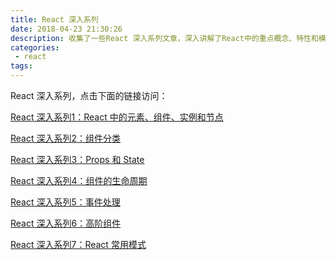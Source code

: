 ```yaml
---
title: React 深入系列
date: 2018-04-23 21:30:26
description: 收集了一些React 深入系列文章，深入讲解了React中的重点概念、特性和模式等，加深对React的理解，以及在项目中更加灵活地使用React。
categories:
 - react
tags:
---
```


React 深入系列，点击下面的链接访问：

[React 深入系列1：React 中的元素、组件、实例和节点][1]  

[React 深入系列2：组件分类][2]  

[React 深入系列3：Props 和 State][3]  

[React 深入系列4：组件的生命周期][4]  

[React 深入系列5：事件处理][5]  

[React 深入系列6：高阶组件][6]  

[React 深入系列7：React 常用模式][7]  



  [1]: https://mp.weixin.qq.com/s/dqCwuZeFi4dH9H0kn6RzXA
  [2]: https://mp.weixin.qq.com/s/XSYZP5jJMuVK4fYIQ5Tb4A
  [3]: https://mp.weixin.qq.com/s/j13nYJyC7ULeJYDFIgbLdg
  [4]: https://mp.weixin.qq.com/s/CgqWpQrfFWLDmhpvzb0f8Q
  [5]: https://mp.weixin.qq.com/s/XhaHoDUxIqfCg1gKg4XaDw
  [6]: https://mp.weixin.qq.com/s/DR_d-3cL_dBTT2QH_WwkOg
  [7]: https://mp.weixin.qq.com/s/nI7CObUSci-3iD8VnKbzWg
